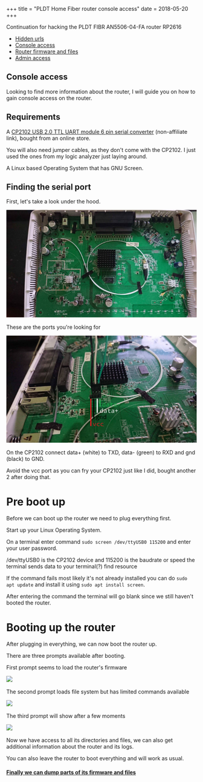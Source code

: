 +++
title = "PLDT Home Fiber router console access"
date = 2018-05-20
+++

Continuation for hacking the PLDT FIBR AN5506-04-FA router RP2616

- [Hidden urls](/pldt-home-fiber-router-hacking)
- [Console access](#)
- [Router firmware and files](/pldt-home-fiber-router-firmware-and-files)
- [Admin access](/pldt-home-fiber-web-interface-admin-access)

## Console access 

Looking to find more information about the router, I will guide you on how to gain console access on the router.

## Requirements

A [CP2102 USB 2.0 TTL UART module 6 pin serial converter](https://www.lazada.com.ph/products/cp2102-usb-20-to-ttl-uart-module-6-pin-serial-converter-i117001765-s121288330.html) (non-affiliate link), bought from an online store. 

You will also need jumper cables, as they don't come with the CP2102. I just used the ones from my logic analyzer just laying around.

A Linux based Operating System that has GNU Screen.

## Finding the serial port

First, let's take a look under the hood.

![](03.jpg)


These are the ports you're looking for

![](04.jpg)

On the CP2102 connect data+ (white) to TXD, data- (green) to RXD and gnd (black) to GND.

Avoid the vcc port as you can fry your CP2102 just like I did, bought another 2 after doing that.

# Pre boot up

Before we can boot up the router we need to plug everything first. 

Start up your Linux Operating System.

On a terminal enter command `sudo screen /dev/ttyUSB0 115200` and enter your user password.

/dev/ttyUSB0 is the CP2102 device and 115200 is the baudrate or speed the terminal sends data to your terminal(?) find resource

If the command fails most likely it's not already installed you can do `sudo apt update` and install it using `sudo apt install screen`.

After entering the command the terminal will go blank since we still haven't booted the router. 

# Booting up the router

After plugging in everything, we can now boot the router up.

There are three prompts available after booting.

First prompt seems to load the router's firmware

<a href="https://asciinema.org/a/Pz3ra7nE9Zhg5e2XVvRQFh6vI" target="_blank"><img src="https://asciinema.org/a/Pz3ra7nE9Zhg5e2XVvRQFh6vI.png"></a>

The second prompt loads file system but has limited commands available

<a href="https://asciinema.org/a/iqCc3eNqjIlCYlk340100k7yk" target="_blank"><img src="https://asciinema.org/a/iqCc3eNqjIlCYlk340100k7yk.png"></a>

The third prompt will show after a few moments

<a href="https://asciinema.org/a/cdYiyVqQ9zWi5sifomAMltpKQ" target="_blank"><img src="https://asciinema.org/a/cdYiyVqQ9zWi5sifomAMltpKQ.png"></a>

Now we have access to all its directories and files, we can also get additional information about the router and its logs.

You can also leave the router to boot everything and will work as usual.

#### [Finally we can dump parts of its firmware and files](/pldt-home-fiber-router-firmware-and-files)

